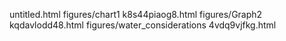 untitled.html
figures/chart1
k8s44piaog8.html
figures/Graph2
kqdavlodd48.html
figures/water_considerations
4vdq9vjfkg.html